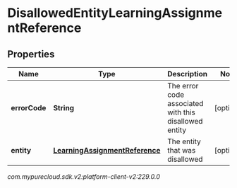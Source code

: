 # DisallowedEntityLearningAssignmentReference


## Properties

| Name | Type | Description | Notes |
| ------------ | ------------- | ------------- | ------------- |
| **errorCode** | **String** | The error code associated with this disallowed entity |  [optional] |
| **entity** | [**LearningAssignmentReference**](LearningAssignmentReference) | The entity that was disallowed |  [optional] |




_com.mypurecloud.sdk.v2:platform-client-v2:229.0.0_
